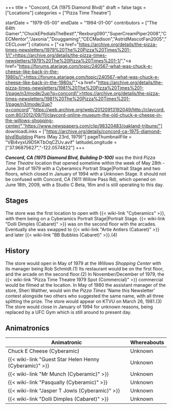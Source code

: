 +++
title = "Concord, CA (1975 Diamond Blvd)"
draft = false
tags = ["Locations"]
categories = ["Pizza Time Theatre"]


startDate = "1979-05-00"
endDate = "1994-01-00"
contributors = ["The 64th Gamer","ChuckEPediaIsTheBest!","Rexburg090","SuperCreamPiper2008","CECMentor","Jaxonia","Douggaming","CECMadison","AstridMascotFan2005","CECLover"]
citations = ["<a href=\"https://archive.org/details/the-pizza-times-newsletters/1979%20The%20Pizza%20Times%201-1/\">https://archive.org/details/the-pizza-times-newsletters/1979%20The%20Pizza%20Times%201-1/</a>","<a href=\"https://forums.atariage.com/topic/240567-what-was-chuck-e-cheese-like-back-in-the-1980s/\">https://forums.atariage.com/topic/240567-what-was-chuck-e-cheese-like-back-in-the-1980s/</a>","<a href=\"https://archive.org/details/the-pizza-times-newsletters/1981%20The%20Pizza%20Times%201-1/page/n3/mode/2up?q=concord\">https://archive.org/details/the-pizza-times-newsletters/1981%20The%20Pizza%20Times%201-1/page/n3/mode/2up?q=concord</a>","https://web.archive.org/web/20120913192049/http://claycord.com:80/2012/09/11/claycord-online-museum-the-old-chuck-e-cheese-in-the-willows-shopping-center/","https://www.newspapers.com/clip/98320483/oakland-tribune/"]
downloadLinks = ["https://archive.org/details/concord-ca-1975-diamond-blvd|Building Plans (May 23rd, 1979)"]
pageThumbnailFile = "VBl4vyxU9D5KTbOqCZUv.avif"
latitudeLongitude = ["37.96875627","-122.0574822"]
+++

***Concord, CA (1975 Diamond Blvd, Building D-100)*** was the third *Pizza Time Theatre* location that opened sometime within the week of May 28th - June 3rd of 1979 with a Cyberamics Portrait Stage|Portrait Stage and two floors, which closed in January of 1994 with a Unknown Stage. It should not be confused with Concord, CA (1611 Willow Pass Rd), which opened on June 18th, 2009, with a Studio C Beta, 16m and is still operating to this day.

## Stages

The store was the first location to open with {{< wiki-link "Cyberamics" >}}, with them being on a Cyberamics Portrait Stage|Portrait Stage. {{< wiki-link "Dolli Dimples (Cabaret)" >}} was on the second floor with the arcades. Eventually she was swapped to {{< wiki-link "Artie Antlers (Cabaret)" >}} and later {{< wiki-link "BB Bubbles (Cabaret)" >}}.(4)

## History

The store would open in May of 1979 at the *Willows Shopping Center* with its manager being Rob Schmidt.(1) Its restaurant would be on the first floor, and the arcade on the second floor.(2) In November/December of 1979, the {{< wiki-link "Pizza Time Theatre 1979 Spot (Commercial)" >}} commercial would be filmed at the location. In May of 1980 the assistant manager of the store, Sheri Walther, would win the *Pizza Times* 'Name this Newsletter' contest alongside two others who suggested the same name, with all three splitting the prize. The store would appear on KTVU on March 26, 1981.(3) The store would close in January of 1994 for unknown reasons, being replaced by a UFC Gym which is still around to present day.

## Animatronics

| Animatronic                                                  | Whereabouts |
|--------------------------------------------------------------|-------------|
| Chuck E Cheese (Cyberamic)                                   | Unknown     |
| {{< wiki-link "Guest Star Helen Henny (Cyberamic)" >}} | Unknown     |
| {{< wiki-link "Mr Munch (Cyberamic)" >}}               | Unknown     |
| {{< wiki-link "Pasqually (Cyberamic)" >}}              | Unknown     |
| {{< wiki-link "Jasper T Jowls (Cyberamic)" >}}         | Unknown     |
| {{< wiki-link "Dolli Dimples (Cabaret)" >}}            | Unknown     |